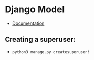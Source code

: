 # Django Model
* [Documentation](https://developer.mozilla.org/en-US/docs/Learn/Server-side/Django/Models)

## Creating a superuser:
* `python3 manage.py createsuperuser!`